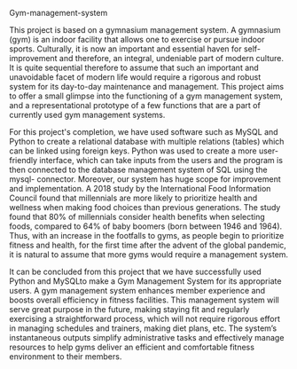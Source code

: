 Gym-management-system

This project is based on a gymnasium management system. A gymnasium (gym) is an indoor facility that allows one to exercise or pursue indoor sports. Culturally, it is now an important and essential haven for self-improvement and therefore, an integral, undeniable part of modern culture.
It is quite sequential therefore to assume that such an important and unavoidable facet of modern life would require a rigorous and robust system for its day-to-day maintenance and management. This project aims to offer a small glimpse into the functioning of a gym management system, and a representational prototype of a few functions that are a part of currently used gym management systems.

For this project's completion, we have used software such as MySQL and Python to create a relational database with multiple relations (tables) which can be linked using foreign keys. Python was used to create a more user-friendly interface, which can take inputs from the users and the program is then connected to the database management system of SQL using the mysql- connector.
Moreover, our system has huge scope for improvement and implementation. A 2018 study by the International Food Information Council found that millennials are more likely to prioritize health and wellness when making food choices than previous generations. The study found that 80% of millennials consider health benefits when selecting foods, compared to 64% of baby boomers (born between 1946 and 1964). Thus, with an increase in the footfalls to gyms, as people begin to prioritize fitness and health, for the first time after the advent of the global pandemic, it is natural to assume that more gyms would require a management system.
 
It can be concluded from this project that we have successfully used Python and MySQLto make a Gym Management System for its appropriate users. A gym management system enhances member experience and boosts overall efficiency in fitness facilities.
This management system will serve great purpose in the future, making staying fit and regularly exercising a straightforward process, which will not require rigorous effort in managing schedules and trainers, making diet plans, etc. The system’s instantaneous outputs simplify administrative tasks and effectively manage resources to help gyms deliver an efficient and comfortable fitness environment to their members.
